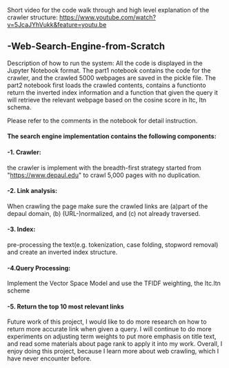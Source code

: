Short video for the code walk through and high level explanation of the crawler structure: https://www.youtube.com/watch?v=5JcaJYhVukk&feature=youtu.be

## -Web-Search-Engine-from-Scratch

Description of how to run the system:
All the code is displayed in the Jupyter Notebook format. The part1 notebook contains the code for the crawler, and the crawled 5000 webpages are saved in the pickle file. The part2 notebook first loads the crawled contents, contains a functionto return the inverted index
information and a function that given the query it will retrieve the relevant webpage based on the cosine score in ltc, ltn schema. 

Please refer to the comments in the notebook for detail instruction.

#### The search engine implementation contains the following components:

#### -1. Crawler: 
the crawler is implement with the breadth-first strategy started from "https://www.depaul.edu" to crawl 5,000 pages with no duplication.

#### -2. Link analysis: 
When crawling the page make sure the crawled links are (a)part of the depaul domain, (b) (URL-)normalized, and (c) not already traversed.

#### -3. Index: 
pre-processing the text(e.g. tokenization, case folding, stopword removal) and create an inverted index structure.

#### -4.Query Processing: 
Implement the Vector Space Model and use the TFIDF weighting, the ltc.ltn scheme 

#### -5. Return the top 10 most relevant links

Future work of this project, I would like to do more research on how to return more accurate link when given a query. I will continue to do more experiments on adjusting term weights to put more emphasis on title text, and read some materials about page rank to apply it into my work. Overall, I enjoy doing this project, because I learn more about web crawling, which I have never encounter before.
